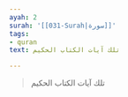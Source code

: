 ```yaml
---
ayah: 2
surah: '[[031-Surah|سورة]]'
tags:
- quran
text: تلك آيات الكتاب الحكيم

---
```

> تلك آيات الكتاب الحكيم
